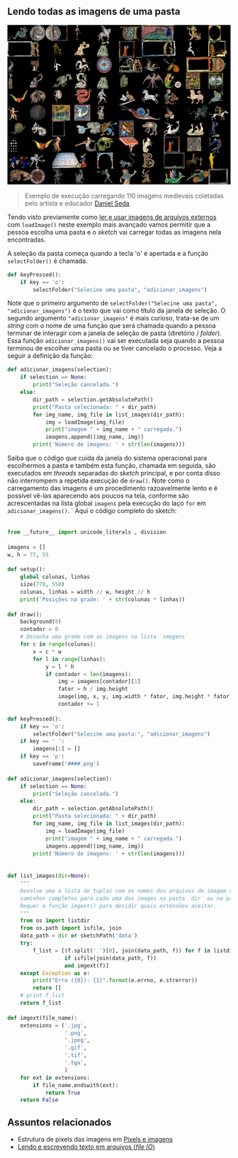 ## Lendo todas as imagens de uma pasta

![exemplo de grade de imagens](assets/muitas_imagens.png)

> Exemplo de execução carregando 110 imagens medievais coletadas pelo artista e educador [Daniel Seda](https://www.danielseda.com/home).

Tendo visto previamente como [ler e usar imagens de arquivos externos](imagens_externas.md) com `loadImage()` neste exemplo mais avançado vamos permitir que a pessoa escolha uma pasta e o *sketch* vai carregar todas as imagens nela encontradas.

A seleção da pasta começa quando a tecla 'o' é apertada e a função `selectFolder()` é chamada. 

```python
def keyPressed():
    if key == 'o':
        selectFolder("Selecine uma pasta", "adicionar_imagens")
```

Note que o primeiro argumento de `selectFolder("Selecine uma pasta", "adicionar_imagens")` é o texto que vai como título da janela de seleção. O segundo argumento `"adicionar_imagens"` é mais curioso, trata-se de um *string* com o nome de uma função que será chamada quando a pessoa terminar de interagir com a janela de seleção de pasta (diretório / *folder*). Essa função `adicionar_imagens()` vai ser executada seja quando a pessoa terminou de escolher uma pasta ou se tiver cancelado o processo. Veja a seguir a definição da função:

```python
def adicionar_imagens(selection):
    if selection == None:
        print("Seleção cancelada.")
    else:
        dir_path = selection.getAbsolutePath()
        print("Pasta selecionada: " + dir_path)
        for img_name, img_file in list_images(dir_path):
            img = loadImage(img_file)
            print("imagem " + img_name + " carregada.")
            imagens.append((img_name, img))
        print('Número de imagens: ' + str(len(imagens)))
```

Saiba que o código que cuida da janela do sistema operacional para escolhermos a pasta e também esta função, chamada em seguida, são executados em *threads* separadas do *sketch* principal, e por conta disso não interrompem a repetida execução de `draw()`. Note como o carregamento das imagens é um procedimento razoavelmente lento e é possível vê-las aparecendo aos poucos na tela, conforme são acrescentadas na lista global `imagens` pela execução do laço `for` em `adicionar_imagens()`.
 `
Aqui o código completo do sketch:

```python

from __future__ import unicode_literals , division

imagens = []
w, h = 77, 55

def setup():
    global colunas, linhas
    size(770, 550)
    colunas, linhas = width // w, height // h
    print('Posições na grade: ' + str(colunas * linhas))
    
def draw():
    background(0)
    contador = 0
    # Desenha uma grade com as imagens na lista `imagens`
    for c in range(colunas):
        x = c * w
        for l in range(linhas):
            y = l * h
            if contador < len(imagens):
                img = imagens[contador][1]
                fator = h / img.height
                image(img, x, y, img.width * fator, img.height * fator)
                contador += 1
    
def keyPressed():
    if key == 'o':
        selectFolder("Selecine uma pasta:", "adicionar_imagens")
    if key == ' ':
        imagens[:] = []
    if key == 'p':
        saveFrame('####.png')

def adicionar_imagens(selection):
    if selection == None:
        print("Seleção cancelada.")
    else:
        dir_path = selection.getAbsolutePath()
        print("Pasta selecionada: " + dir_path)
        for img_name, img_file in list_images(dir_path):
            img = loadImage(img_file)
            print("imagem " + img_name + " carregada.")
            imagens.append((img_name, img))
        print('Número de imagens: ' + str(len(imagens)))


def list_images(dir=None):
    """
    Devolve uma a lista de tuplas com os nomes dos arquivos de imagem sem extensão e os
    caminhos completos para cada uma das images na pasta `dir` ou na pasta /data/ do sketch.
    Requer a função imgext() para decidir quais extensões aceitar.
    """
    from os import listdir
    from os.path import isfile, join
    data_path = dir or sketchPath('data')
    try:
        f_list = [(f.split('.')[0], join(data_path, f)) for f in listdir(data_path)
                  if isfile(join(data_path, f))
                  and imgext(f)]
    except Exception as e:
        print("Erro ({0}): {1}".format(e.errno, e.strerror))
        return []
    # print f_list
    return f_list

def imgext(file_name):
    extensions = ('.jpg',
                  '.png',
                  '.jpeg',
                  '.gif',
                  '.tif',
                  '.tga',
                  )
    for ext in extensions:
        if file_name.endswith(ext):
            return True
    return False
```

## Assuntos relacionados

- Estrutura de pixels das imagens em [Pixels e imagens](pixels.md)
- [Lendo e escrevendo texto em arquivos (*file IO*)](/Processing-Python/file_IO.md)
